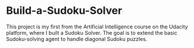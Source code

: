 # Build-a-Sudoku-Solver
This project is my first from the Artificial Intelligence course on the Udacity platform, where I built a Sudoku Solver. The goal is to extend the basic Sudoku-solving agent to handle diagonal Sudoku puzzles.
